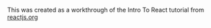 This was created as a workthrough of the Intro To React tutorial from [reactjs.org](https://reactjs.org/tutorial/tutorial.html)
